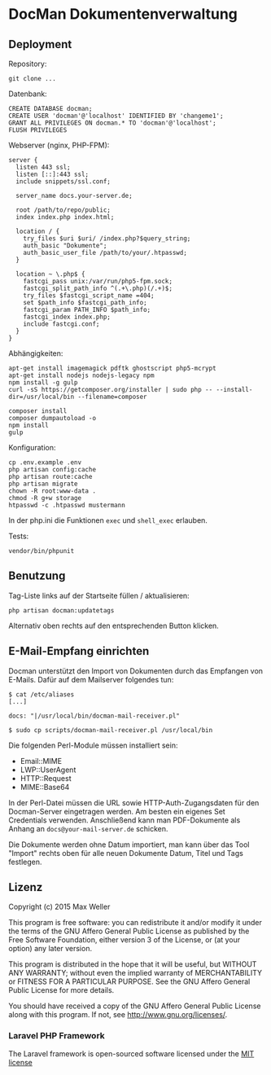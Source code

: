 # DocMan Dokumentenverwaltung

## Deployment

Repository:

```
git clone ...
```

Datenbank:

```
CREATE DATABASE docman;
CREATE USER 'docman'@'localhost' IDENTIFIED BY 'changeme1';
GRANT ALL PRIVILEGES ON docman.* TO 'docman'@'localhost';
FLUSH PRIVILEGES
```

Webserver (nginx, PHP-FPM):

```
server {
  listen 443 ssl;
  listen [::]:443 ssl;
  include snippets/ssl.conf;

  server_name docs.your-server.de;

  root /path/to/repo/public;
  index index.php index.html;

  location / {
    try_files $uri $uri/ /index.php?$query_string;
    auth_basic "Dokumente";
    auth_basic_user_file /path/to/your/.htpasswd;
  }

  location ~ \.php$ {
    fastcgi_pass unix:/var/run/php5-fpm.sock;
    fastcgi_split_path_info ^(.+\.php)(/.+)$;
    try_files $fastcgi_script_name =404;
    set $path_info $fastcgi_path_info;
    fastcgi_param PATH_INFO $path_info;
    fastcgi_index index.php;
    include fastcgi.conf;
  }
}
```

Abhängigkeiten:

```
apt-get install imagemagick pdftk ghostscript php5-mcrypt
apt-get install nodejs nodejs-legacy npm
npm install -g gulp
curl -sS https://getcomposer.org/installer | sudo php -- --install-dir=/usr/local/bin --filename=composer
```

```
composer install
composer dumpautoload -o
npm install
gulp
```

Konfiguration:

```
cp .env.example .env
php artisan config:cache
php artisan route:cache
php artisan migrate
chown -R root:www-data .
chmod -R g+w storage
htpasswd -c .htpasswd mustermann
```

In der php.ini die Funktionen `exec` und `shell_exec` erlauben.

Tests:

```
vendor/bin/phpunit
```


## Benutzung

Tag-Liste links auf der Startseite füllen / aktualisieren:

```
php artisan docman:updatetags
```

Alternativ oben rechts auf den entsprechenden Button klicken.


## E-Mail-Empfang einrichten

Docman unterstützt den Import von Dokumenten durch das Empfangen von E-Mails. Dafür auf dem Mailserver folgendes tun:

```
$ cat /etc/aliases
[...]

docs: "|/usr/local/bin/docman-mail-receiver.pl"

$ sudo cp scripts/docman-mail-receiver.pl /usr/local/bin
```

Die folgenden Perl-Module müssen installiert sein:

 - Email::MIME
 - LWP::UserAgent
 - HTTP::Request
 - MIME::Base64

In der Perl-Datei müssen die URL sowie HTTP-Auth-Zugangsdaten für den Docman-Server eingetragen werden. Am besten
ein eigenes Set Credentials verwenden. Anschließend kann man PDF-Dokumente als Anhang an `docs@your-mail-server.de`
schicken.

Die Dokumente werden ohne Datum importiert, man kann über das Tool "Import" rechts oben für alle neuen Dokumente
Datum, Titel und Tags festlegen.


## Lizenz

Copyright (c) 2015 Max Weller

This program is free software: you can redistribute it and/or modify
it under the terms of the GNU Affero General Public License as
published by the Free Software Foundation, either version 3 of the
License, or (at your option) any later version.

This program is distributed in the hope that it will be useful,
but WITHOUT ANY WARRANTY; without even the implied warranty of
MERCHANTABILITY or FITNESS FOR A PARTICULAR PURPOSE.  See the
GNU Affero General Public License for more details.

You should have received a copy of the GNU Affero General Public License
along with this program.  If not, see <http://www.gnu.org/licenses/>.


### Laravel PHP Framework

The Laravel framework is open-sourced software licensed under the [MIT license](http://opensource.org/licenses/MIT)
